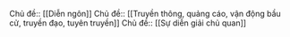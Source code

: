 Chủ đề:: [[Diễn ngôn]]
Chủ đề:: [[Truyền thông, quảng cáo, vận động bầu cử, truyền đạo, tuyên truyền]]
Chủ đề:: [[Sự diễn giải chủ quan]]
